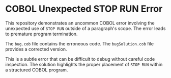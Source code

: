 # COBOL Unexpected STOP RUN Error

This repository demonstrates an uncommon COBOL error involving the unexpected use of `STOP RUN` outside of a paragraph's scope.  The error leads to premature program termination.

The `bug.cob` file contains the erroneous code. The `bugSolution.cob` file provides a corrected version.

This is a subtle error that can be difficult to debug without careful code inspection. The solution highlights the proper placement of `STOP RUN` within a structured COBOL program.